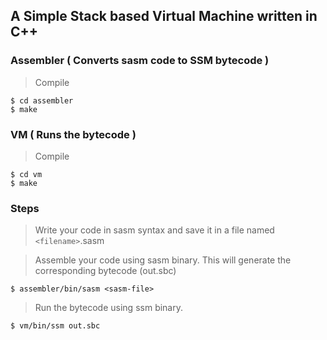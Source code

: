 ## A Simple Stack based Virtual Machine written in C++

### Assembler ( Converts sasm code to SSM bytecode )

> Compile

    $ cd assembler
    $ make

### VM ( Runs the bytecode )

> Compile

    $ cd vm
    $ make


### Steps

> Write your code in sasm syntax and save it in a file named `<filename>`.sasm

> Assemble your code using sasm binary. This will generate the corresponding bytecode (out.sbc)

    $ assembler/bin/sasm <sasm-file>

> Run the bytecode using ssm binary.

    $ vm/bin/ssm out.sbc

